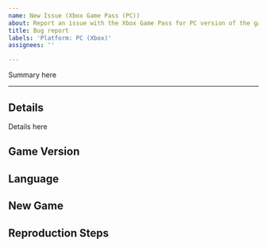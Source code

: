 ```yaml
---
name: New Issue (Xbox Game Pass (PC))
about: Report an issue with the Xbox Game Pass for PC version of the game
title: Bug report
labels: 'Platform: PC (Xbox)'
assignees: ''

---
```


<!-- Briefly describe the issue you are experiencing -->
Summary here

---

## Details 
<!-- Add any relevant details here. Asset paths, script names, form IDs, etc -->
Details here

## Game Version
<!-- Please provide your game version -->

## Language
<!-- Which locale are you playing the game in? -->

## New Game
<!-- Have you been able to replicate this problem on a new game? Yes/No -->

## Reproduction Steps
<!-- How can this issue be reproduced by another user who wants to help to fix it? -->
